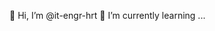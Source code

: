 👋 Hi, I’m @it-engr-hrt
🌱 I’m currently learning ...

<!---
it-engr-hrt/it-engr-hrt is a ✨ special ✨ repository because its `README.md` (this file) appears on your GitHub profile.
You can click the Preview link to take a look at your changes.
--->
